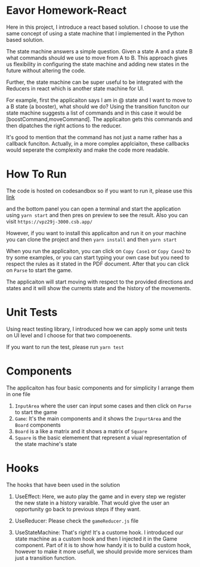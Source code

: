 # Eavor Homework-React
Here in this project, I introduce a react based solution. I choose to use the same concept of using a state machine that I implemented in the Python based solution. 

The state machine answers a simple question. Given a state A and a state B what commands should we use to move from A to B. This approach gives us flexibility in configuring the state machine and adding new states in the future without altering the code. 

Further, the state machine can be super useful to be integrated with the Reducers in react which is another state machine for UI. 

For example, first the applicaiton says I am in @ state and I want to move to a B state (a booster), what should we do? Using the transition funciton our state machine suggests a list of commands and in this case it would be [boostCommand,moveCommand]. The applicaiton gets this commands and then dipatches the right actions to the reducer. 

It's good to mention that the command has not just a name rather has a callback funciton. Actually, in a more complex applciaiton, these callbacks would seperate the complexity and make the code more readable. 


# How To Run
The code is hosted on codesandbox so if you want to run it, please use this [link](https://codesandbox.io/p/github/maenmulhemeng/eavorHomework-React/draft/blissful-hofstadter?workspaceId=dd641f30-210b-4137-9ed0-8d019d9860d1&layout=%257B%2522sidebarPanel%2522%253A%2522EXPLORER%2522%252C%2522rootPanelGroup%2522%253A%257B%2522direction%2522%253A%2522horizontal%2522%252C%2522contentType%2522%253A%2522UNKNOWN%2522%252C%2522type%2522%253A%2522PANEL_GROUP%2522%252C%2522id%2522%253A%2522ROOT_LAYOUT%2522%252C%2522panels%2522%253A%255B%257B%2522type%2522%253A%2522PANEL_GROUP%2522%252C%2522contentType%2522%253A%2522UNKNOWN%2522%252C%2522direction%2522%253A%2522vertical%2522%252C%2522id%2522%253A%2522clwfacf2r0008356k9cm06h4u%2522%252C%2522sizes%2522%253A%255B70%252C30%255D%252C%2522panels%2522%253A%255B%257B%2522type%2522%253A%2522PANEL_GROUP%2522%252C%2522contentType%2522%253A%2522EDITOR%2522%252C%2522direction%2522%253A%2522horizontal%2522%252C%2522id%2522%253A%2522EDITOR%2522%252C%2522panels%2522%253A%255B%257B%2522type%2522%253A%2522PANEL%2522%252C%2522contentType%2522%253A%2522EDITOR%2522%252C%2522id%2522%253A%2522clwfacf2r0002356kwrt4tcbm%2522%257D%255D%257D%252C%257B%2522type%2522%253A%2522PANEL_GROUP%2522%252C%2522contentType%2522%253A%2522SHELLS%2522%252C%2522direction%2522%253A%2522horizontal%2522%252C%2522id%2522%253A%2522SHELLS%2522%252C%2522panels%2522%253A%255B%257B%2522type%2522%253A%2522PANEL%2522%252C%2522contentType%2522%253A%2522SHELLS%2522%252C%2522id%2522%253A%2522clwfacf2r0006356khedljizz%2522%257D%255D%252C%2522sizes%2522%253A%255B100%255D%257D%255D%257D%252C%257B%2522type%2522%253A%2522PANEL_GROUP%2522%252C%2522contentType%2522%253A%2522DEVTOOLS%2522%252C%2522direction%2522%253A%2522vertical%2522%252C%2522id%2522%253A%2522DEVTOOLS%2522%252C%2522panels%2522%253A%255B%257B%2522type%2522%253A%2522PANEL%2522%252C%2522contentType%2522%253A%2522DEVTOOLS%2522%252C%2522id%2522%253A%2522clwfacf2r0007356kmhhkck0u%2522%257D%255D%252C%2522sizes%2522%253A%255B100%255D%257D%255D%252C%2522sizes%2522%253A%255B50%252C50%255D%257D%252C%2522tabbedPanels%2522%253A%257B%2522clwfacf2r0002356kwrt4tcbm%2522%253A%257B%2522tabs%2522%253A%255B%257B%2522id%2522%253A%2522clwfacf2q0001356kmqvhqnkn%2522%252C%2522mode%2522%253A%2522permanent%2522%252C%2522type%2522%253A%2522FILE%2522%252C%2522filepath%2522%253A%2522%252FREADME.md%2522%257D%255D%252C%2522id%2522%253A%2522clwfacf2r0002356kwrt4tcbm%2522%252C%2522activeTabId%2522%253A%2522clwfacf2q0001356kmqvhqnkn%2522%257D%252C%2522clwfacf2r0007356kmhhkck0u%2522%253A%257B%2522tabs%2522%253A%255B%255D%252C%2522id%2522%253A%2522clwfacf2r0007356kmhhkck0u%2522%257D%252C%2522clwfacf2r0006356khedljizz%2522%253A%257B%2522tabs%2522%253A%255B%257B%2522id%2522%253A%2522clwfacf2r0003356kyxayoj34%2522%252C%2522mode%2522%253A%2522permanent%2522%252C%2522type%2522%253A%2522TASK_LOG%2522%252C%2522taskId%2522%253A%2522start%2522%257D%252C%257B%2522id%2522%253A%2522clwfacf2r0004356k7vjtxzo0%2522%252C%2522mode%2522%253A%2522permanent%2522%252C%2522type%2522%253A%2522TERMINAL%2522%252C%2522shellId%2522%253A%2522clwe9b89a0016dkis57253f1s%2522%257D%252C%257B%2522id%2522%253A%2522clwfacf2r0005356k87uu93z7%2522%252C%2522mode%2522%253A%2522permanent%2522%252C%2522type%2522%253A%2522TERMINAL%2522%252C%2522shellId%2522%253A%2522clwedtghw001tdkisaba926ax%2522%257D%255D%252C%2522id%2522%253A%2522clwfacf2r0006356khedljizz%2522%252C%2522activeTabId%2522%253A%2522clwfacf2r0003356kyxayoj34%2522%257D%257D%252C%2522showDevtools%2522%253Atrue%252C%2522showShells%2522%253Atrue%252C%2522showSidebar%2522%253Atrue%252C%2522sidebarPanelSize%2522%253A15%257D)

and the bottom panel you can open a terminal and start the application using `yarn start` and then pres on preview to see the result. Also you can visit `https://vpz29j-3000.csb.app/` 

However, if you want to install this applicaiton and run it on your machine you can clone the project and then `yarn install` and then `yarn start`

When you run the applicaiton, you can click on `Copy Case1` or `Copy Case2` to try some examples, or you can start typing your own case but you need to respect the rules as it stated in the PDF document. After that you can click on `Parse` to start the game. 

The applicaiton will start moving with respect to the provided directions and states and it will show the currents state and the history of the movements. 


# Unit Tests
Using react testing library, I introduced how we can apply some unit tests on UI level and I choose for that two compoenents. 

If you want to run the test, please run `yarn test` 

# Components 
The applicaiton has four basic components and for simplicity I arrange them in one file 
1. `InputArea` where the user can input some cases and then click on `Parse` to start the game
1. `Game`: It's the main components and it shows the `InpurtArea` and the `Board` components 
1. `Board` is a like a matrix and it shows a matrix of `Square`
1. `Square` is the basic elemement that represent a viual representation of the state machine's state

# Hooks
The hooks that have been used in the solution 
1. UseEffect: Here, we auto play the game and in every step we register the new state in a history varaible. That would give the user an opportunity go back to previous steps if they want. 

1. UseReducer: Please check the `gameReducer.js` file

1. UseStateMachine: That's right! It's a custome hook. I introduced our state machine as a custom hook and then I injected it in the Game component. Part of it is to show how handy it is to build a custom hook, however to make it more usefull, we should provide more services tham just a transition function. 

